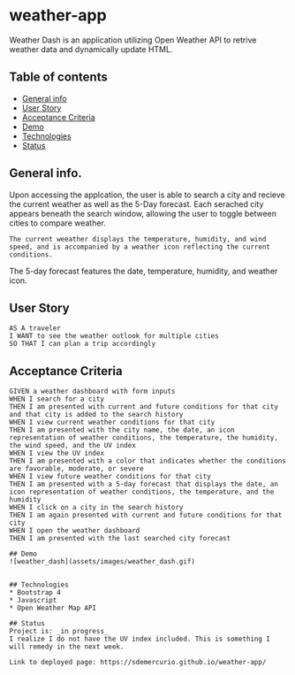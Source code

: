 # weather-app
Weather Dash is an application utilizing Open Weather API to retrive weather data and dynamically update HTML.

## Table of contents
* [General info](#general-info)
* [User Story](#user-story)
* [Acceptance Criteria](#acceptance-criteria)
* [Demo](#demo)
* [Technologies](#technologies)
* [Status](#status)

## General info.
Upon accessing the applcation, the user is able to search a city and recieve the current weather as well as the 5-Day forecast. Each serached city appears beneath the search window, allowing the user to toggle between cities to compare weather.
```
The current weeather displays the temperature, humidity, and wind speed, and is accompanied by a weather icon reflecting the current conditions.
```
The 5-day forecast features the date, temperature, humidity, and weather icon.

## User Story

```
AS A traveler
I WANT to see the weather outlook for multiple cities
SO THAT I can plan a trip accordingly
```

## Acceptance Criteria

```
GIVEN a weather dashboard with form inputs
WHEN I search for a city
THEN I am presented with current and future conditions for that city and that city is added to the search history
WHEN I view current weather conditions for that city
THEN I am presented with the city name, the date, an icon representation of weather conditions, the temperature, the humidity, the wind speed, and the UV index
WHEN I view the UV index
THEN I am presented with a color that indicates whether the conditions are favorable, moderate, or severe
WHEN I view future weather conditions for that city
THEN I am presented with a 5-day forecast that displays the date, an icon representation of weather conditions, the temperature, and the humidity
WHEN I click on a city in the search history
THEN I am again presented with current and future conditions for that city
WHEN I open the weather dashboard
THEN I am presented with the last searched city forecast

## Demo
![weather_dash](assets/images/weather_dash.gif)


## Technologies
* Bootstrap 4
* Javascript
* Open Weather Map API

## Status
Project is: _in progress_
I realize I do not have the UV index included. This is something I will remedy in the next week.

Link to deployed page: https://sdemercurio.github.io/weather-app/
